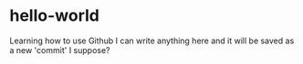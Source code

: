 # hello-world
Learning how to use Github
I can write anything here and it will be saved as a new 'commit' I suppose?
